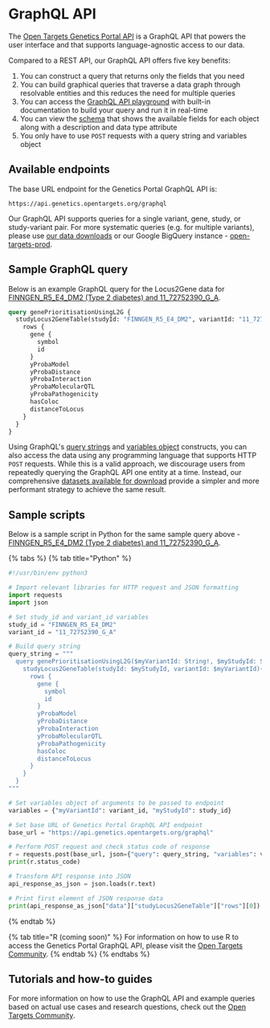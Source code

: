 # GraphQL API

The [Open Targets Genetics Portal API](https://api.genetics.opentargets.org/) is a GraphQL API that powers the user interface and that supports language-agnostic access to our data.

Compared to a REST API, our GraphQL API offers five key benefits:

1. You can construct a query that returns only the fields that you need
2. You can build graphical queries that traverse a data graph through resolvable entities and this reduces the need for multiple queries
3. You can access the [GraphQL API playground](https://api.genetics.opentargets.org/graphql/browser) with built-in documentation to build your query and run it in real-time 
4. You can view the [schema](https://api.genetics.opentargets.org/graphql/schema) that shows the available fields for each object along with a description and data type attribute 
5. You only have to use `POST` requests with a query string and variables object

## Available endpoints

The base URL endpoint for the Genetics Portal GraphQL API is:

```
https://api.genetics.opentargets.org/graphql
```

Our GraphQL API supports queries for a single variant, gene, study, or study-variant pair. For more systematic queries \(e.g. for multiple variants\), please use [our data downloads](data-download.md) or our Google BigQuery instance - [open-targets-prod](https://console.cloud.google.com/bigquery?project=open-targets-prod).

## Sample GraphQL query

Below is an example GraphQL query for the Locus2Gene data for [FINNGEN\_R5\_E4\_DM2 \(Type 2 diabetes\) and 11\_72752390\_G\_A](https://genetics.opentargets.org/study-locus/FINNGEN_R5_E4_DM2/11_72752390_G_A).

```graphql
query genePrioritisationUsingL2G {
  studyLocus2GeneTable(studyId: "FINNGEN_R5_E4_DM2", variantId: "11_72752390_G_A") {
    rows {
      gene {
        symbol
        id
      }
      yProbaModel
      yProbaDistance
      yProbaInteraction
      yProbaMolecularQTL
      yProbaPathogenicity
      hasColoc
      distanceToLocus
    }
  }
}
```

Using GraphQL's [query strings](https://graphql.org/learn/queries/) and [variables object](https://graphql.org/graphql-js/passing-arguments/) constructs, you can also access the data using any programming language that supports HTTP `POST` requests. While this is a valid approach, we discourage users from repeatedly querying the GraphQL API one entity at a time. Instead, our comprehensive [datasets available for download](data-download.md) provide a simpler and more performant strategy to achieve the same result.

## Sample scripts

Below is a sample script in Python for the same sample query above -  [FINNGEN\_R5\_E4\_DM2 \(Type 2 diabetes\) and 11\_72752390\_G\_A](https://genetics.opentargets.org/study-locus/FINNGEN_R5_E4_DM2/11_72752390_G_A).

{% tabs %}
{% tab title="Python" %}
```python
#!/usr/bin/env python3

# Import relevant libraries for HTTP request and JSON formatting
import requests
import json

# Set study_id and variant_id variables
study_id = "FINNGEN_R5_E4_DM2"
variant_id = "11_72752390_G_A"

# Build query string
query_string = """
  query genePrioritisationUsingL2G($myVariantId: String!, $myStudyId: String! ){
    studyLocus2GeneTable(studyId: $myStudyId, variantId: $myVariantId){
      rows {
        gene {
          symbol
          id
        }
        yProbaModel
        yProbaDistance
        yProbaInteraction
        yProbaMolecularQTL
        yProbaPathogenicity
        hasColoc
        distanceToLocus
      }
    }
  }
"""

# Set variables object of arguments to be passed to endpoint
variables = {"myVariantId": variant_id, "myStudyId": study_id}

# Set base URL of Genetics Portal GraphQL API endpoint
base_url = "https://api.genetics.opentargets.org/graphql"

# Perform POST request and check status code of response
r = requests.post(base_url, json={"query": query_string, "variables": variables})
print(r.status_code)

# Transform API response into JSON 
api_response_as_json = json.loads(r.text)

# Print first element of JSON response data
print(api_response_as_json["data"]["studyLocus2GeneTable"]["rows"][0])
```
{% endtab %}

{% tab title="R \(coming soon\)" %}
For information on how to use R to access the Genetics Portal GraphQL API, please visit the [Open Targets Community](https://community.opentargets.org/). 
{% endtab %}
{% endtabs %}

## Tutorials and how-to guides

For more information on how to use the GraphQL API and example queries based on actual use cases and research questions, check out the [Open Targets Community](https://community.opentargets.org/).

